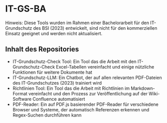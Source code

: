 # IT-GS-BA

Hinweis: Diese Tools wurden im Rahmen einer Bachelorarbeit für den IT-Grundschutz des BSI (2023) entwickelt, sind nicht für den kommerziellen Einsatz geeignet und werden nicht aktualisiert.

## Inhalt des Repositories

- IT-Grundschutz-Check Tool: Ein Tool das die Arbeit mit den IT-Grundschutz-Check Excel-Tabellen vereinfacht und einige nützliche Funktionen für weitere Dokumente hat
- IT-Grundschutz-LLM: Ein Chatbot, der auf allen relevanten PDF-Dateien des IT-Grundschutzes (2023) trainiert wird
- Richtlinien Tool: Ein Tool das die Arbeit mit Richtlinien im Markdown-Format vereinfacht und den Prozess zur Veröffentlichung auf der Wiki-Software Confluence automatisiert
- PDF-Reader: Ein auf PDF.js basierender PDF-Reader für verschiedene Browser und Systeme, der automatisch Referenzen erkennen und Regex-Suchen durchführen kann
 
